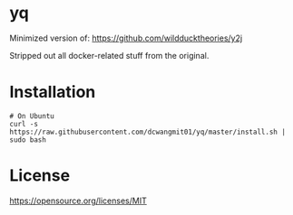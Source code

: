 # yq

Minimized version of: https://github.com/wildducktheories/y2j

Stripped out all docker-related stuff from the original.

# Installation

```
# On Ubuntu
curl -s https://raw.githubusercontent.com/dcwangmit01/yq/master/install.sh | sudo bash
```

# License

https://opensource.org/licenses/MIT

